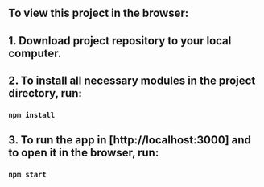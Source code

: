 ## To view this project in the browser:


## 1. Download project repository to your local computer.



## 2. To install all necessary modules in  the project directory, run:


### `npm install`



## 3. To run the app in [http://localhost:3000] and  to open it in the browser, run:


### `npm start`




